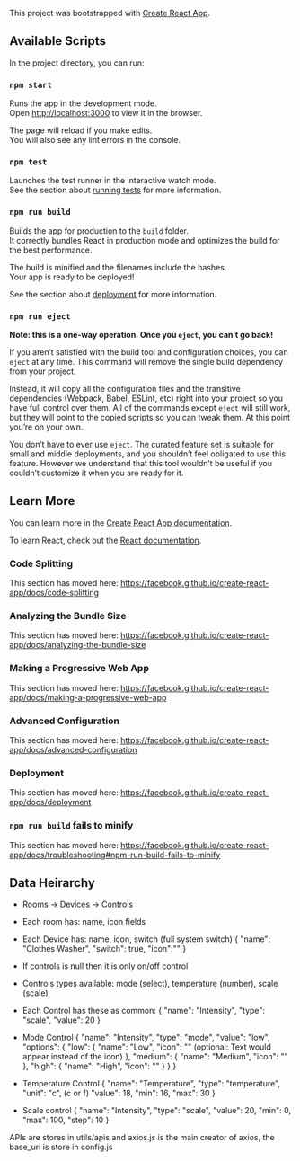 This project was bootstrapped with [Create React App](https://github.com/facebook/create-react-app).

## Available Scripts

In the project directory, you can run:

### `npm start`

Runs the app in the development mode.<br>
Open [http://localhost:3000](http://localhost:3000) to view it in the browser.

The page will reload if you make edits.<br>
You will also see any lint errors in the console.

### `npm test`

Launches the test runner in the interactive watch mode.<br>
See the section about [running tests](https://facebook.github.io/create-react-app/docs/running-tests) for more information.

### `npm run build`

Builds the app for production to the `build` folder.<br>
It correctly bundles React in production mode and optimizes the build for the best performance.

The build is minified and the filenames include the hashes.<br>
Your app is ready to be deployed!

See the section about [deployment](https://facebook.github.io/create-react-app/docs/deployment) for more information.

### `npm run eject`

**Note: this is a one-way operation. Once you `eject`, you can’t go back!**

If you aren’t satisfied with the build tool and configuration choices, you can `eject` at any time. This command will remove the single build dependency from your project.

Instead, it will copy all the configuration files and the transitive dependencies (Webpack, Babel, ESLint, etc) right into your project so you have full control over them. All of the commands except `eject` will still work, but they will point to the copied scripts so you can tweak them. At this point you’re on your own.

You don’t have to ever use `eject`. The curated feature set is suitable for small and middle deployments, and you shouldn’t feel obligated to use this feature. However we understand that this tool wouldn’t be useful if you couldn’t customize it when you are ready for it.

## Learn More

You can learn more in the [Create React App documentation](https://facebook.github.io/create-react-app/docs/getting-started).

To learn React, check out the [React documentation](https://reactjs.org/).

### Code Splitting

This section has moved here: https://facebook.github.io/create-react-app/docs/code-splitting

### Analyzing the Bundle Size

This section has moved here: https://facebook.github.io/create-react-app/docs/analyzing-the-bundle-size

### Making a Progressive Web App

This section has moved here: https://facebook.github.io/create-react-app/docs/making-a-progressive-web-app

### Advanced Configuration

This section has moved here: https://facebook.github.io/create-react-app/docs/advanced-configuration

### Deployment

This section has moved here: https://facebook.github.io/create-react-app/docs/deployment

### `npm run build` fails to minify

This section has moved here: https://facebook.github.io/create-react-app/docs/troubleshooting#npm-run-build-fails-to-minify

## Data Heirarchy

- Rooms -> Devices -> Controls
- Each room has: name, icon fields
- Each Device has: name, icon, switch (full system switch)
  {
    "name": "Clothes Washer",
    "switch": true,
    "icon":""
  }

- If controls is null then it is only on/off control
- Controls types available: mode (select), temperature (number), scale (scale)
- Each Control has these as common:
  {
    "name": "Intensity",
    "type": "scale",
    "value": 20
  }

- Mode Control
  {
    "name": "Intensity",
    "type": "mode",
    "value": "low",
    "options": {
        "low": {
        "name": "Low",
        "icon": "" (optional: Text would appear instead of the icon)
        },
        "medium": {
        "name": "Medium",
        "icon": ""
        },
        "high": {
        "name": "High",
        "icon": ""
        }
    }
  }

- Temperature Control
 {
    "name": "Temperature",
    "type": "temperature",
    "unit": "c", (c or f)
    "value": 18,
    "min": 16,
    "max": 30
}

- Scale control
{
    "name": "Intensity",
    "type": "scale",
    "value": 20,
    "min": 0,
    "max": 100,
    "step": 10
}


APIs are stores in utils/apis and axios.js is the main creator of axios, the base_uri is store in config.js